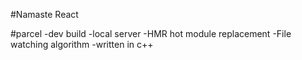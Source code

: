 #Namaste React 

#parcel
-dev build
-local server
-HMR hot module replacement
-File watching algorithm -written in c++ 